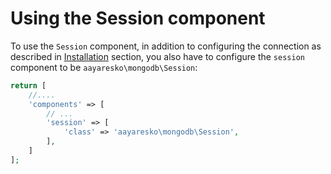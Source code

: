 Using the Session component
===========================

To use the `Session` component, in addition to configuring the connection as described in [Installation](installation.md) section,
you also have to configure the `session` component to be `aayaresko\mongodb\Session`:

```php
return [
    //....
    'components' => [
        // ...
        'session' => [
            'class' => 'aayaresko\mongodb\Session',
        ],
    ]
];
```
